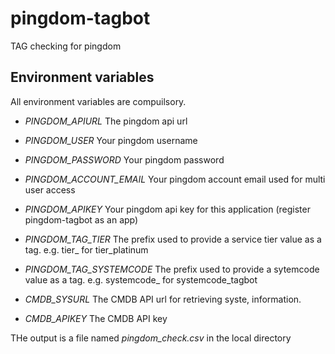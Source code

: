 # pingdom-tagbot
TAG checking for pingdom

## Environment variables
All environment variables are compuilsory.

- _PINGDOM_APIURL_  The pingdom api url
- _PINGDOM_USER_  Your pingdom username
- _PINGDOM_PASSWORD_  Your pingdom password
- _PINGDOM_ACCOUNT_EMAIL_  Your pingdom account email used for multi user access
- _PINGDOM_APIKEY_  Your pingdom api key for this application (register pingdom-tagbot as an app)

- _PINGDOM_TAG_TIER_  The prefix used to provide a service tier value as a tag. e.g. tier_  for tier_platinum
- _PINGDOM_TAG_SYSTEMCODE_  The prefix used to provide a sytemcode value as a tag. e.g. systemcode_  for systemcode_tagbot

- _CMDB_SYSURL_  The CMDB API url for retrieving syste, information.
- _CMDB_APIKEY_  The CMDB API key

THe output is a file named _pingdom_check.csv_ in the local directory
